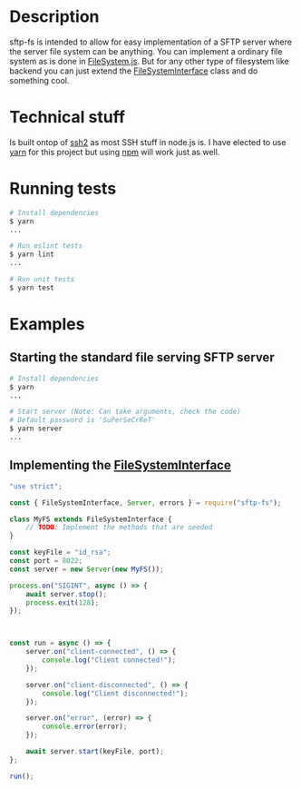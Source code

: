 # Description

sftp-fs is intended to allow for easy implementation of a SFTP server where the server file system can be anything. You can implement a ordinary file system as is done in [FileSystem.js](../blob/master/impl/FileSystem.js). But for any other type of filesystem like backend you can just extend the [FileSystemInterface](../blob/master/lib/FileSystemInterface.js) class and do something cool.

# Technical stuff

Is built ontop of [ssh2](https://github.com/mscdex/ssh2) as most SSH stuff in node.js is. I have elected to use [yarn](https://yarnpkg.com/lang/en/) for this project but using [npm](https://www.npmjs.com/) will work just as well.

# Running tests
```bash
# Install dependencies
$ yarn
...

# Run eslint tests
$ yarn lint
...

# Run unit tests
$ yarn test
```

# Examples

## Starting the standard file serving SFTP server
```bash
# Install dependencies
$ yarn
...

# Start server (Note: Can take arguments, check the code)
# Default password is 'SuPerSeCrReT'
$ yarn server
...
```

## Implementing the [FileSystemInterface](../blob/master/lib/FileSystemInterface.js)
```js
"use strict";

const { FileSystemInterface, Server, errors } = require("sftp-fs");

class MyFS extends FileSystemInterface {
    // TODO: Implement the methods that are needed
}

const keyFile = "id_rsa";
const port = 8022;
const server = new Server(new MyFS());

process.on("SIGINT", async () => {
    await server.stop();
    process.exit(128);
});



const run = async () => {
    server.on("client-connected", () => {
        console.log("Client connected!");
    });

    server.on("client-disconnected", () => {
        console.log("Client disconnected!");
    });

    server.on("error", (error) => {
        console.error(error);
    });

    await server.start(keyFile, port);
};

run();
```
